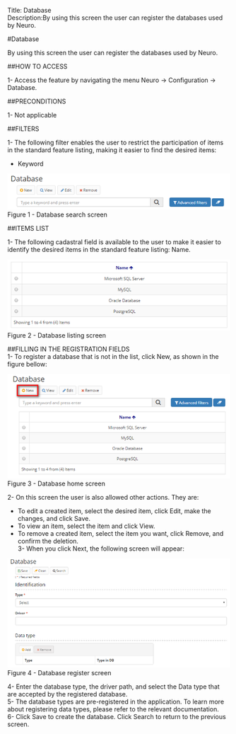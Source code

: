 Title: Database  
Description:By using this screen the user can register the databases used by Neuro.

#Database  

By using this screen the user can register the databases used by Neuro.  

##HOW TO ACCESS  

1- Access the feature by navigating the menu Neuro → Configuration → Database.  

##PRECONDITIONS  

1- Not applicable  

##FILTERS  

1- The following filter enables the user to restrict the participation of items in the standard feature listing, making it easier to find the desired items:  

 - Keyword    
 
 ![Screenshot](images/Data-Search.png)    
 Figure 1 - Database search screen    
 
##ITEMS LIST  
 
1- The following cadastral field is available to the user to make it easier to identify the desired items in the standard feature listing: Name.  

 ![Screenshot](images/Data-Items.png)   
 Figure 2 - Database listing screen  
 
##FILLING IN THE REGISTRATION FIELDS  
1- To register a database that is not in the list, click New, as shown in the figure bellow:  

 ![Screenshot](images/Data-Home.png)   
 Figure 3 - Database home screen  

2- On this screen the user is also allowed other actions. They are:  
  - To edit a created item, select the desired item, click Edit, make the changes, and click Save.  
  - To view an item, select the item and click View.  
  - To remove a created item, select the item you want, click Remove, and confirm the deletion.  
3- When you click Next, the following screen will appear:  

 ![Screenshot](images/Data-register.png)   
Figure 4 - Database register screen  

4- Enter the database type, the driver path, and select the Data type that are accepted by the registered database.  
5- The database types are pre-registered in the application. To learn more about registering data types, please refer to the relevant documentation.  
6- Click Save to create the database. Click Search to return to the previous screen.  

